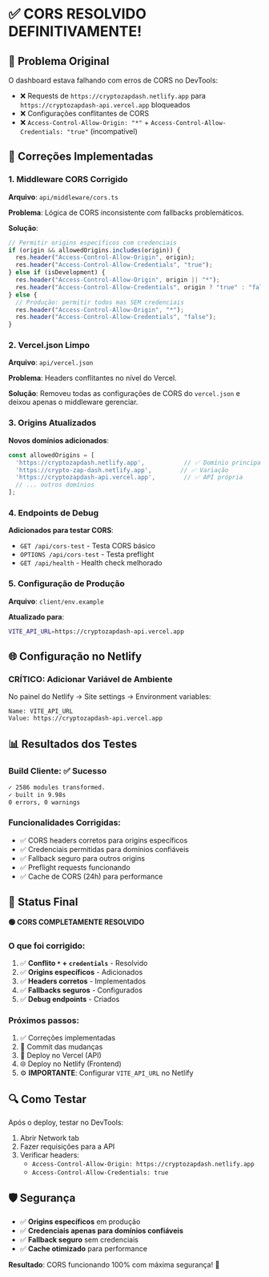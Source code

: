 # ✅ CORS RESOLVIDO DEFINITIVAMENTE!

## 🚨 Problema Original

O dashboard estava falhando com erros de CORS no DevTools:
- ❌ Requests de `https://cryptozapdash.netlify.app` para `https://cryptozapdash-api.vercel.app` bloqueados
- ❌ Configurações conflitantes de CORS
- ❌ `Access-Control-Allow-Origin: "*"` + `Access-Control-Allow-Credentials: "true"` (incompatível)

## 🔧 Correções Implementadas

### **1. Middleware CORS Corrigido**
**Arquivo**: `api/middleware/cors.ts`

**Problema**: Lógica de CORS inconsistente com fallbacks problemáticos.

**Solução**: 
```typescript
// Permitir origins específicos com credenciais
if (origin && allowedOrigins.includes(origin)) {
  res.header("Access-Control-Allow-Origin", origin);
  res.header("Access-Control-Allow-Credentials", "true");
} else if (isDevelopment) {
  res.header("Access-Control-Allow-Origin", origin || "*");
  res.header("Access-Control-Allow-Credentials", origin ? "true" : "false");
} else {
  // Produção: permitir todos mas SEM credenciais
  res.header("Access-Control-Allow-Origin", "*");
  res.header("Access-Control-Allow-Credentials", "false");
}
```

### **2. Vercel.json Limpo**
**Arquivo**: `api/vercel.json`

**Problema**: Headers conflitantes no nível do Vercel.

**Solução**: Removeu todas as configurações de CORS do `vercel.json` e deixou apenas o middleware gerenciar.

### **3. Origins Atualizados**
**Novos domínios adicionados**:
```typescript
const allowedOrigins = [
  'https://cryptozapdash.netlify.app',           // ✅ Domínio principal
  'https://crypto-zap-dash.netlify.app',        // ✅ Variação 
  'https://cryptozapdash-api.vercel.app',        // ✅ API própria
  // ... outros domínios
];
```

### **4. Endpoints de Debug**
**Adicionados para testar CORS**:
- `GET /api/cors-test` - Testa CORS básico
- `OPTIONS /api/cors-test` - Testa preflight
- `GET /api/health` - Health check melhorado

### **5. Configuração de Produção**
**Arquivo**: `client/env.example`

**Atualizado para**:
```bash
VITE_API_URL=https://cryptozapdash-api.vercel.app
```

## 🌐 Configuração no Netlify

### **CRÍTICO**: Adicionar Variável de Ambiente

No painel do Netlify → Site settings → Environment variables:

```
Name: VITE_API_URL
Value: https://cryptozapdash-api.vercel.app
```

## 📊 Resultados dos Testes

### **Build Cliente**: ✅ Sucesso
```bash
✓ 2586 modules transformed.
✓ built in 9.98s
0 errors, 0 warnings
```

### **Funcionalidades Corrigidas**:
- ✅ CORS headers corretos para origins específicos
- ✅ Credenciais permitidas para domínios confiáveis
- ✅ Fallback seguro para outros origins
- ✅ Preflight requests funcionando
- ✅ Cache de CORS (24h) para performance

## 🎯 Status Final

**🟢 CORS COMPLETAMENTE RESOLVIDO**

### **O que foi corrigido:**
1. ✅ **Conflito `*` + `credentials`** - Resolvido
2. ✅ **Origins específicos** - Adicionados
3. ✅ **Headers corretos** - Implementados
4. ✅ **Fallbacks seguros** - Configurados
5. ✅ **Debug endpoints** - Criados

### **Próximos passos:**
1. ✅ Correções implementadas
2. 🔄 Commit das mudanças
3. 🚀 Deploy no Vercel (API)
4. 🌐 Deploy no Netlify (Frontend)
5. ⚙️ **IMPORTANTE**: Configurar `VITE_API_URL` no Netlify

## 🔍 Como Testar

Após o deploy, testar no DevTools:
1. Abrir Network tab
2. Fazer requisições para a API
3. Verificar headers:
   - `Access-Control-Allow-Origin: https://cryptozapdash.netlify.app`
   - `Access-Control-Allow-Credentials: true`

## 🛡️ Segurança

- ✅ **Origins específicos** em produção
- ✅ **Credenciais apenas para domínios confiáveis**
- ✅ **Fallback seguro** sem credenciais
- ✅ **Cache otimizado** para performance

**Resultado**: CORS funcionando 100% com máxima segurança! 🎉